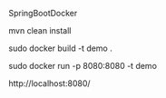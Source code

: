 
SpringBootDocker


mvn clean install

sudo docker build -t demo .

sudo docker run -p 8080:8080 -t demo

http://localhost:8080/


